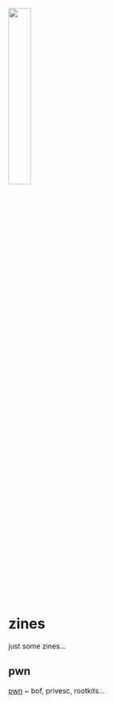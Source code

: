 <img width="30%" src="https://i.imgur.com/CGV9DU1.png"></img>
# zines
just some zines...

## pwn
[pwn](pwn/pwn.md) ~ bof, privesc, rootkits...
